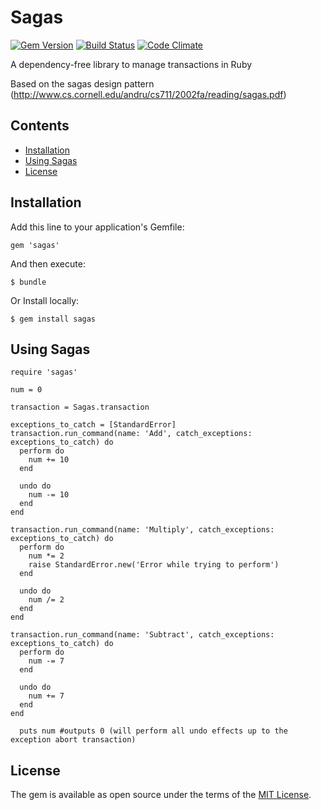 # Sagas

[![Gem Version](https://badge.fury.io/rb/sagas.svg)](https://badge.fury.io/rb/sagas)
[![Build Status](https://travis-ci.org/arjunlol/Sagas.svg?branch=master)](https://travis-ci.org/arjunlol/Sagas)
[![Code Climate](https://img.shields.io/codeclimate/maintainability/arjunlol/Sagas.svg)](https://codeclimate.com/github/arjunlol/Sagas/maintainability)

A dependency-free library to manage transactions in Ruby

Based on the sagas design pattern (http://www.cs.cornell.edu/andru/cs711/2002fa/reading/sagas.pdf)

## Contents

- [Installation](#installation)
- [Using Sagas](#using-sagas)
- [License](#license)

## Installation

Add this line to your application's Gemfile:

```
gem 'sagas'
```

And then execute:

```
$ bundle
```

Or Install locally:

```
$ gem install sagas
```

## Using Sagas

```
require 'sagas'

num = 0

transaction = Sagas.transaction

exceptions_to_catch = [StandardError]
transaction.run_command(name: 'Add', catch_exceptions: exceptions_to_catch) do
  perform do
    num += 10
  end

  undo do
    num -= 10
  end
end

transaction.run_command(name: 'Multiply', catch_exceptions: exceptions_to_catch) do
  perform do
    num *= 2
    raise StandardError.new('Error while trying to perform')
  end

  undo do
    num /= 2
  end
end

transaction.run_command(name: 'Subtract', catch_exceptions: exceptions_to_catch) do
  perform do
    num -= 7
  end

  undo do
    num += 7
  end
end

  puts num #outputs 0 (will perform all undo effects up to the exception abort transaction)

```

## License

The gem is available as open source under the terms of the [MIT License](http://opensource.org/licenses/MIT).
